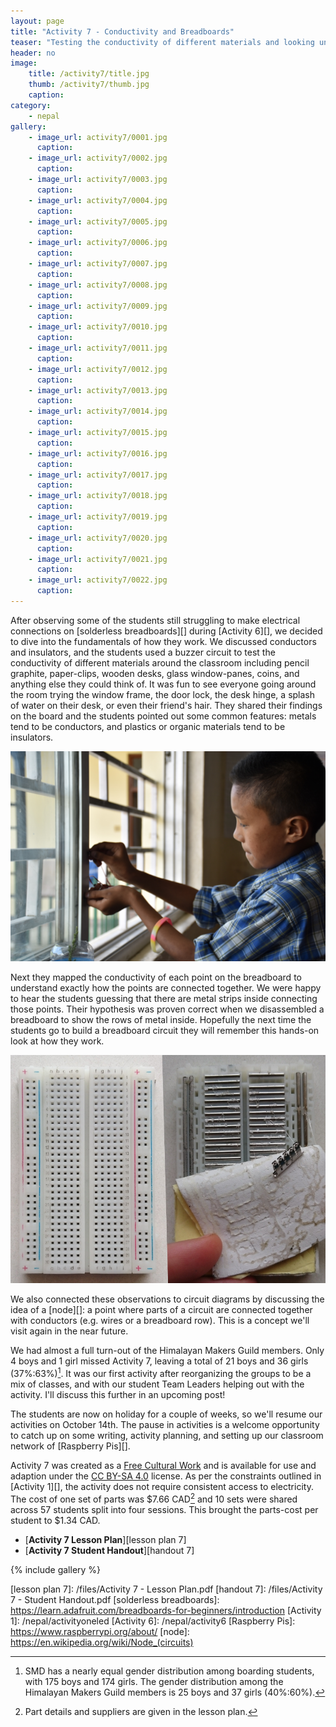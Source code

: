 ```yaml
---
layout: page
title: "Activity 7 - Conductivity and Breadboards"
teaser: "Testing the conductivity of different materials and looking under the hood of a solderless breadboard."
header: no
image: 
    title: /activity7/title.jpg
    thumb: /activity7/thumb.jpg
    caption: 
category:
    - nepal
gallery:
    - image_url: activity7/0001.jpg
      caption: 
    - image_url: activity7/0002.jpg
      caption: 
    - image_url: activity7/0003.jpg
      caption:    
    - image_url: activity7/0004.jpg
      caption: 
    - image_url: activity7/0005.jpg
      caption: 
    - image_url: activity7/0006.jpg
      caption: 
    - image_url: activity7/0007.jpg
      caption: 
    - image_url: activity7/0008.jpg
      caption:
    - image_url: activity7/0009.jpg
      caption:
    - image_url: activity7/0010.jpg
      caption:
    - image_url: activity7/0011.jpg
      caption:
    - image_url: activity7/0012.jpg
      caption:
    - image_url: activity7/0013.jpg
      caption:
    - image_url: activity7/0014.jpg
      caption:
    - image_url: activity7/0015.jpg
      caption:
    - image_url: activity7/0016.jpg
      caption:  
    - image_url: activity7/0017.jpg
      caption:
    - image_url: activity7/0018.jpg
      caption:
    - image_url: activity7/0019.jpg
      caption:
    - image_url: activity7/0020.jpg
      caption:  
    - image_url: activity7/0021.jpg
      caption:
    - image_url: activity7/0022.jpg
      caption:
---
```


After observing some of the students still struggling to make electrical connections on [solderless breadboards][] during [Activity 6][], we decided to dive into the fundamentals of how they work. We discussed conductors and insulators, and the students used a buzzer circuit to test the conductivity of different materials around the classroom including pencil graphite, paper-clips, wooden desks, glass window-panes, coins, and anything else they could think of. It was fun to see everyone going around the room trying the window frame, the door lock, the desk hinge, a splash of water on their desk, or even their friend's hair. They shared their findings on the board and the students pointed out some common features: metals tend to be conductors, and plastics or organic materials tend to be insulators. 

![testing](/images/activity7/0007.jpg)

Next they mapped the conductivity of each point on the breadboard to understand exactly how the points are connected together. We were happy to hear the students guessing that there are metal strips inside connecting those points. Their hypothesis was proven correct when we disassembled a breadboard to show the rows of metal inside. Hopefully the next time the students go to build a breadboard circuit they will remember this hands-on look at how they work. 

![breadboard](/images/activity7/breadboard_inside.png)

We also connected these observations to circuit diagrams by discussing the idea of a [node][]: a point where parts of a circuit are connected together with conductors (e.g. wires or a breadboard row). This is a concept we'll visit again in the near future.

We had almost a full turn-out of the Himalayan Makers Guild members. Only 4 boys and 1 girl missed Activity 7, leaving a total of 21 boys and 36 girls (37%:63%)[^1]. It was our first activity after reorganizing the groups to be a mix of classes, and with our student Team Leaders helping out with the activity. I'll discuss this further in an upcoming post!

The students are now on holiday for a couple of weeks, so we'll resume our activities on October 14th. The pause in activities is a welcome opportunity to catch up on some writing, activity planning, and setting up our classroom network of [Raspberry Pis][].

Activity 7 was created as a [Free Cultural Work][] and is available for use and adaption under the [CC BY-SA 4.0][] license. As per the constraints outlined in [Activity 1][], the activity does not require consistent access to electricity. The cost of one set of parts was $7.66 CAD[^2] and 10 sets were shared across 57 students split into four sessions. This brought the parts-cost per student to $1.34 CAD.

*	[**Activity 7 Lesson Plan**][lesson plan 7]
*	[**Activity 7 Student Handout**][handout 7]

{% include gallery %}

[^1]: SMD has a nearly equal gender distribution among boarding students, with 175 boys and 174 girls. The gender distribution among the Himalayan Makers Guild members is 25 boys and 37 girls (40%:60%).
[^2]: Part details and suppliers are given in the lesson plan.

[CC BY-SA 4.0]: https://creativecommons.org/licenses/by-sa/4.0/
[Free Cultural Work]: https://creativecommons.org/share-your-work/public-domain/freeworks/
[lesson plan 7]: /files/Activity 7 - Lesson Plan.pdf
[handout 7]: /files/Activity 7 - Student Handout.pdf
[solderless breadboards]: https://learn.adafruit.com/breadboards-for-beginners/introduction
[Activity 1]: /nepal/activityoneled
[Activity 6]: /nepal/activity6
[Raspberry Pis]: https://www.raspberrypi.org/about/
[node]: https://en.wikipedia.org/wiki/Node_(circuits)